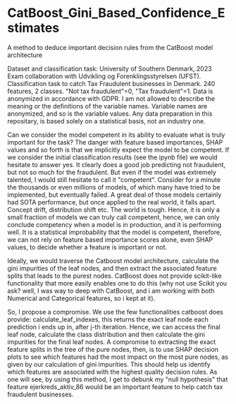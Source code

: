 # CatBoost_Gini_Based_Confidence_Estimates
A method to deduce important decision rules from the CatBoost model architecture

Dataset and classification task:
University of Southern Denmark, 2023 Exam collaboration with Udvikling og Forenklingsstyrelsen (UFST). Classification task to catch Tax Fraudulent businesses in Denmark. 240 features, 2 classes. "Not tax fraudulent"=0, "Tax fraudulent"=1. Data is anonymized in accordance with GDPR. I am not allowed to describe the meaning or the definitions of the variable names. Variable names are anonymized, and so is the variable values. Any data preparation in this repositary, is based solely on a statistical basis, not an industry one. 

Can we consider the model competent in its ability to evaluate what is truly important for the task? 
The danger with feature based importances, SHAP values and so forth is that we implicitly expect the model to be competent. If we consider the initial classification results (see the ipynb file) we would hesitate to answer yes. It clearly does a good job predicting not fraudulent, but not so much for the fraudulent. 
But even if the model was extremely talented, I would still hesitate to call it "competent". Consider for a minute the thousands or even millions of models, of which many have tried to be implemented, but eventually failed. A great deal of those models certainly had SOTA performance, but once applied to the real world, it falls apart. Concept drift, distribution shift etc. The world is tough. Hence, it is only a small fraction of models we can truly call competent, hence, we can only conclude competency when a model is in production, and it is performing well. It is a statistical improbability that the model is competent, therefore, we can not rely on feature based importance scores alone, even SHAP values, to decide whether a feature is important or not.  

Ideally, we would traverse the Catboost model architecture, calculate the gini impurities of the leaf nodes, and then extract the associated feature splits that leads to the purest nodes. CatBoost does not provide scikit-like functionality that more easily enables one to do this (why not use Scikit you ask? well, I was way to deep with CatBoost, and i am working with both Numerical and Categorical features, so i kept at it). 

So, I propose a compromise. We use the few functionalities catboost does provide: calculate_leaf_indexes, this returns the exact leaf node each prediction i ends up in, after j-th iteration. Hence, we can access the final leaf node, calculate the class distribution and then calculate the gini impurities for the final leaf nodes. A compromise to extracting the exact feature splits in the tree of the pure nodes, then, is to use SHAP decision plots to see which features had the most impact on the most pure nodes, as given by our calculation of gini impurities. This should help us identify which features are associated with the highest quality decision rules. As one will see, by using this method, I get to debunk my "null hypothesis" that feature ejerkreds_aktiv_86 would be an important feature to help catch tax fraudulent businesses. 
